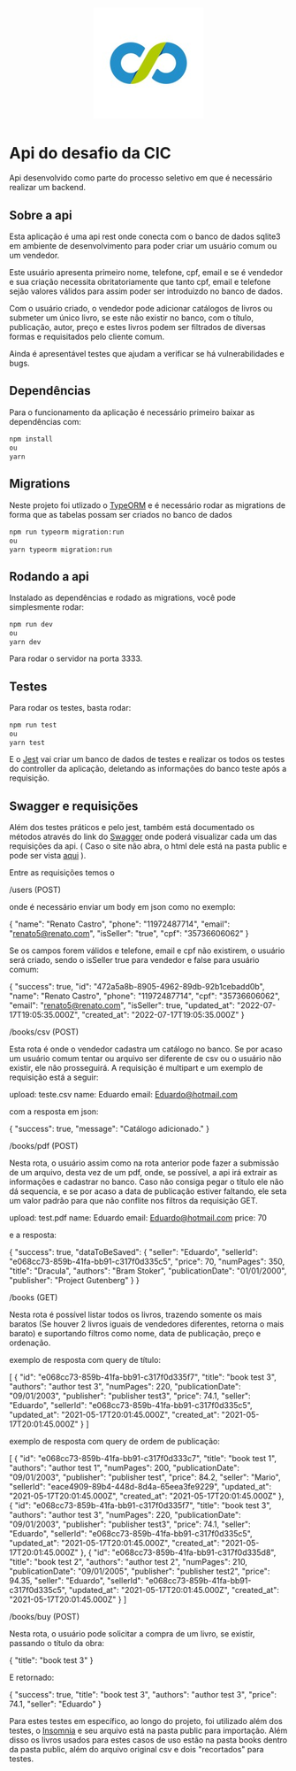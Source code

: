 <h1 align="center">
    <img alt="CIC" title="CIC" src=".github/CIC.jpg" />
</h1>

# Api do desafio da CIC

Api desenvolvido como parte do processo seletivo em que é necessário realizar um backend.

## Sobre a api

Esta aplicação é uma api rest onde conecta com o banco de dados sqlite3 em ambiente de desenvolvimento para poder criar um usuário comum ou um vendedor.


Este usuário apresenta primeiro nome, telefone, cpf, email e se é vendedor e sua criação necessita obritatoriamente que tanto cpf, email e telefone sejão valores válidos para assim poder ser introduizdo no banco de dados.

Com o usuário criado, o vendedor pode adicionar catálogos de livros ou submeter um único livro, se este não existir no banco, com o título, publicação, autor, preço e estes livros podem ser filtrados de diversas formas e requisitados pelo cliente comum.

Ainda é apresentável testes que ajudam a verificar se há vulnerabilidades e bugs.

## Dependências

Para o funcionamento da aplicação é necessário primeiro baixar as dependências com:

```
npm install
ou
yarn
```

## Migrations

Neste projeto foi utlizado o [TypeORM](https://typeorm.io/#/using-ormconfig) e é necessário rodar as migrations de forma que as tabelas possam ser criados no banco de dados

```
npm run typeorm migration:run
ou
yarn typeorm migration:run
```

## Rodando a api

Instalado as dependências e rodado as migrations, você pode simplesmente rodar:

```
npm run dev
ou
yarn dev
```

Para rodar o servidor na porta 3333.

## Testes

Para rodar os testes, basta rodar:

```
npm run test
ou
yarn test
```

E o [Jest](https://jestjs.io/pt-BR/) vai criar um banco de dados de testes e realizar os todos os testes do controller da aplicação, deletando as informações do banco teste após a requisição.

## Swagger e requisições

Além dos testes práticos e pelo jest, também está documentado os métodos através do link do
<a href="https://app.swaggerhub.com/apis-docs/RenatoDTH/CIC/1.0.0#/" target="_blank">Swagger</a> onde poderá visualizar cada um das requisições da api. ( Caso o site não abra, o html dele está na pasta public e pode ser vista <a href="https://htmlpreview.github.io/?https://github.com/RenatoDTH/Desafio_CIC/blob/master/public/swaggerDocumentation.html" target="_blank">aqui</a> ).

Entre as requisições temos o

/users (POST)

onde é necessário enviar um body em json como no exemplo:

{
	"name": "Renato Castro",
	"phone": "11972487714",
	"email": "renato5@renato.com",
	"isSeller": "true",
	"cpf": "35736606062"
}

Se os campos forem válidos e telefone, email e cpf não existirem, o usuário será criado, sendo o isSeller true para vendedor e false para usuário comum:

{
	"success": true,
	"id": "472a5a8b-8905-4962-89db-92b1cebadd0b",
	"name": "Renato Castro",
	"phone": "11972487714",
	"cpf": "35736606062",
	"email": "renato5@renato.com",
	"isSeller": true,
	"updated_at": "2022-07-17T19:05:35.000Z",
	"created_at": "2022-07-17T19:05:35.000Z"
}

/books/csv (POST)

Esta rota é onde o vendedor cadastra um catálogo no banco. Se por acaso um usuário comum tentar ou arquivo ser diferente de csv ou o usuário não existir, ele não prosseguirá. A requisição é multipart e um exemplo de requisição está a seguir:

upload: teste.csv
name: Eduardo
email: Eduardo@hotmail.com

com a resposta em json:

{
	"success": true,
	"message": "Catálogo adicionado."
}

/books/pdf (POST)

Nesta rota, o usuário assim como na rota anterior pode fazer a submissão de um arquivo, desta vez de um pdf, onde, se possível, a api irá extrair as informações e cadastrar no banco. Caso não consiga pegar o título ele não dá sequencia, e se por acaso a data de publicação estiver faltando, ele seta um valor padrão para que não conflite nos filtros da requisição GET.

upload: test.pdf
name: Eduardo
email: Eduardo@hotmail.com
price: 70

e a resposta:

{
	"success": true,
	"dataToBeSaved": {
		"seller": "Eduardo",
		"sellerId": "e068cc73-859b-41fa-bb91-c317f0d335c5",
		"price": 70,
		"numPages": 350,
		"title": "Dracula",
		"authors": "Bram Stoker",
		"publicationDate": "01/01/2000",
		"publisher": "Project Gutenberg"
	}
}

/books (GET)

Nesta rota é possível listar todos os livros, trazendo somente os mais baratos (Se houver 2 livros iguais de vendedores diferentes, retorna o mais barato) e suportando filtros como nome, data de publicação, preço e ordenação.

exemplo de resposta com query de título:

[
	{
		"id": "e068cc73-859b-41fa-bb91-c317f0d335f7",
		"title": "book test 3",
		"authors": "author test 3",
		"numPages": 220,
		"publicationDate": "09/01/2003",
		"publisher": "publisher test3",
		"price": 74.1,
		"seller": "Eduardo",
		"sellerId": "e068cc73-859b-41fa-bb91-c317f0d335c5",
		"updated_at": "2021-05-17T20:01:45.000Z",
		"created_at": "2021-05-17T20:01:45.000Z"
	}
]

exemplo de resposta com query de ordem de publicação:

[
	{
		"id": "e068cc73-859b-41fa-bb91-c317f0d333c7",
		"title": "book test 1",
		"authors": "author test 1",
		"numPages": 200,
		"publicationDate": "09/01/2003",
		"publisher": "publisher test",
		"price": 84.2,
		"seller": "Mario",
		"sellerId": "eace4909-89b4-448d-8d4a-65eea3fe9229",
		"updated_at": "2021-05-17T20:01:45.000Z",
		"created_at": "2021-05-17T20:01:45.000Z"
	},
	{
		"id": "e068cc73-859b-41fa-bb91-c317f0d335f7",
		"title": "book test 3",
		"authors": "author test 3",
		"numPages": 220,
		"publicationDate": "09/01/2003",
		"publisher": "publisher test3",
		"price": 74.1,
		"seller": "Eduardo",
		"sellerId": "e068cc73-859b-41fa-bb91-c317f0d335c5",
		"updated_at": "2021-05-17T20:01:45.000Z",
		"created_at": "2021-05-17T20:01:45.000Z"
	},
	{
		"id": "e068cc73-859b-41fa-bb91-c317f0d335d8",
		"title": "book test 2",
		"authors": "author test 2",
		"numPages": 210,
		"publicationDate": "09/01/2005",
		"publisher": "publisher test2",
		"price": 94.35,
		"seller": "Eduardo",
		"sellerId": "e068cc73-859b-41fa-bb91-c317f0d335c5",
		"updated_at": "2021-05-17T20:01:45.000Z",
		"created_at": "2021-05-17T20:01:45.000Z"
	}
]

/books/buy (POST)

Nesta rota, o usuário pode solicitar a compra de um livro, se existir, passando o título da obra:

{
	"title": "book test 3"
}

E retornado:

{
	"success": true,
	"title": "book test 3",
	"authors": "author test 3",
	"price": 74.1,
	"seller": "Eduardo"
}

Para estes testes em específico, ao longo do projeto, foi utilizado além dos testes, o [Insomnia](https://insomnia.rest/download) e seu arquivo está na pasta public para importação.
Além disso os livros usados para estes casos de uso estão na pasta books dentro da pasta public, além do arquivo original csv e dois "recortados" para testes.
